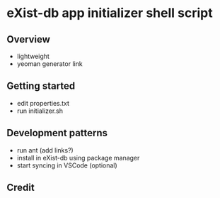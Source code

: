 # eXist-db app initializer shell script

## Overview
- lightweight
- yeoman generator link

## Getting started
- edit properties.txt
- run initializer.sh

## Development patterns
- run ant (add links?)
- install in eXist-db using package manager
- start syncing in VSCode (optional)

## Credit


